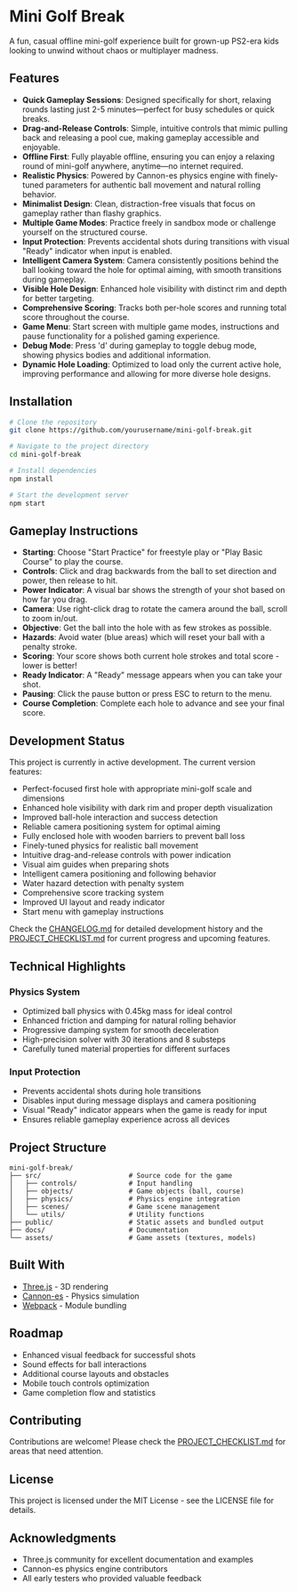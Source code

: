 # Mini Golf Break

A fun, casual offline mini-golf experience built for grown-up PS2-era kids looking to unwind without chaos or multiplayer madness.

## Features
- **Quick Gameplay Sessions**: Designed specifically for short, relaxing rounds lasting just 2-5 minutes—perfect for busy schedules or quick breaks.
- **Drag-and-Release Controls**: Simple, intuitive controls that mimic pulling back and releasing a pool cue, making gameplay accessible and enjoyable.
- **Offline First**: Fully playable offline, ensuring you can enjoy a relaxing round of mini-golf anywhere, anytime—no internet required.
- **Realistic Physics**: Powered by Cannon-es physics engine with finely-tuned parameters for authentic ball movement and natural rolling behavior.
- **Minimalist Design**: Clean, distraction-free visuals that focus on gameplay rather than flashy graphics.
- **Multiple Game Modes**: Practice freely in sandbox mode or challenge yourself on the structured course.
- **Input Protection**: Prevents accidental shots during transitions with visual "Ready" indicator when input is enabled.
- **Intelligent Camera System**: Camera consistently positions behind the ball looking toward the hole for optimal aiming, with smooth transitions during gameplay.
- **Visible Hole Design**: Enhanced hole visibility with distinct rim and depth for better targeting.
- **Comprehensive Scoring**: Tracks both per-hole scores and running total score throughout the course.
- **Game Menu**: Start screen with multiple game modes, instructions and pause functionality for a polished gaming experience.
- **Debug Mode**: Press 'd' during gameplay to toggle debug mode, showing physics bodies and additional information.
- **Dynamic Hole Loading**: Optimized to load only the current active hole, improving performance and allowing for more diverse hole designs.

## Installation

```bash
# Clone the repository
git clone https://github.com/yourusername/mini-golf-break.git

# Navigate to the project directory
cd mini-golf-break

# Install dependencies
npm install

# Start the development server
npm start
```

## Gameplay Instructions

- **Starting**: Choose "Start Practice" for freestyle play or "Play Basic Course" to play the course.
- **Controls**: Click and drag backwards from the ball to set direction and power, then release to hit.
- **Power Indicator**: A visual bar shows the strength of your shot based on how far you drag.
- **Camera**: Use right-click drag to rotate the camera around the ball, scroll to zoom in/out.
- **Objective**: Get the ball into the hole with as few strokes as possible.
- **Hazards**: Avoid water (blue areas) which will reset your ball with a penalty stroke.
- **Scoring**: Your score shows both current hole strokes and total score - lower is better!
- **Ready Indicator**: A "Ready" message appears when you can take your shot.
- **Pausing**: Click the pause button or press ESC to return to the menu.
- **Course Completion**: Complete each hole to advance and see your final score.

## Development Status

This project is currently in active development. The current version features:

- Perfect-focused first hole with appropriate mini-golf scale and dimensions
- Enhanced hole visibility with dark rim and proper depth visualization
- Improved ball-hole interaction and success detection
- Reliable camera positioning system for optimal aiming
- Fully enclosed hole with wooden barriers to prevent ball loss
- Finely-tuned physics for realistic ball movement
- Intuitive drag-and-release controls with power indication
- Visual aim guides when preparing shots
- Intelligent camera positioning and following behavior
- Water hazard detection with penalty system
- Comprehensive score tracking system
- Improved UI layout and ready indicator
- Start menu with gameplay instructions

Check the [CHANGELOG.md](./CHANGELOG.md) for detailed development history and the [PROJECT_CHECKLIST.md](./PROJECT_CHECKLIST.md) for current progress and upcoming features.

## Technical Highlights

### Physics System
- Optimized ball physics with 0.45kg mass for ideal control
- Enhanced friction and damping for natural rolling behavior
- Progressive damping system for smooth deceleration
- High-precision solver with 30 iterations and 8 substeps
- Carefully tuned material properties for different surfaces

### Input Protection
- Prevents accidental shots during hole transitions
- Disables input during message displays and camera positioning
- Visual "Ready" indicator appears when the game is ready for input
- Ensures reliable gameplay experience across all devices

## Project Structure

```
mini-golf-break/
├── src/                      # Source code for the game
│   ├── controls/             # Input handling
│   ├── objects/              # Game objects (ball, course)
│   ├── physics/              # Physics engine integration
│   ├── scenes/               # Game scene management
│   └── utils/                # Utility functions
├── public/                   # Static assets and bundled output
├── docs/                     # Documentation
└── assets/                   # Game assets (textures, models)
```

## Built With
- [Three.js](https://threejs.org/) - 3D rendering
- [Cannon-es](https://github.com/pmndrs/cannon-es) - Physics simulation
- [Webpack](https://webpack.js.org/) - Module bundling

## Roadmap
- Enhanced visual feedback for successful shots
- Sound effects for ball interactions
- Additional course layouts and obstacles
- Mobile touch controls optimization
- Game completion flow and statistics

## Contributing

Contributions are welcome! Please check the [PROJECT_CHECKLIST.md](./PROJECT_CHECKLIST.md) for areas that need attention.

## License

This project is licensed under the MIT License - see the LICENSE file for details.

## Acknowledgments
- Three.js community for excellent documentation and examples
- Cannon-es physics engine contributors
- All early testers who provided valuable feedback